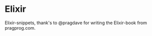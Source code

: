 Elixir
======

Elixir-snippets, thank's to @pragdave for writing the Elixir-book from pragprog.com.
